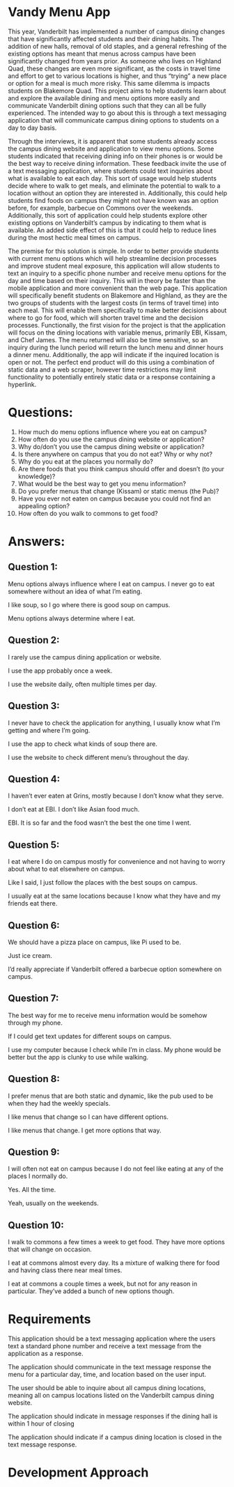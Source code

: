 # Vandy Menu App

 This year, Vanderbilt has implemented a number of campus dining changes that
have significantly affected students and their dining habits. The addition of new 
halls, removal of old staples, and a general refreshing of the existing options has
meant that menus across campus have been significantly changed from years prior.
As someone who lives on Highland Quad, these changes are even more significant,
as the costs in travel time and effort to get to various locations is higher, and thus “trying” a 
new place or option for a meal is much more risky. This same dilemma is impacts
students on Blakemore Quad. This project aims to help students
learn about and explore the available dining and menu options more easily and communicate
Vanderbilt dining options such that they can all be fully experienced. The intended way to
go about this is through a text messaging application that will communicate campus dining options
to students on a day to day basis.

Through the interviews, it is apparent that some students already access the 
campus dining website and application to view menu options. Some students indicated that
receiving dining info on their phones is or would be the best way to receive dining
information. These feedback invite the use of a text messaging application, where students
could text inquiries about what is available to eat each day. This sort of usage would
help students decide where to walk to get meals, and eliminate the potential to walk 
to a location without an option they are interested in. Additionally, this could help
students find foods on campus they might not have known was an option before, for example,
barbecue on Commons over the weekends. Additionally, this sort of application could help
students explore other existing options on Vanderbilt’s campus by indicating to them what
is available. An added side effect of this is that it could help to reduce lines during the
most hectic meal times on campus. 

The premise for this solution is simple. In order to better provide students with
current menu options which will help streamline decision processes and improve student meal
exposure, this application will allow students to text an inquiry to a specific phone number
and receive menu options for the day and time based on their inquiry. This will in theory be
faster than the mobile application and more convenient than the web page. This application
will specifically benefit students on Blakemore and Highland, as they are the two groups of
students with the largest costs (in terms of travel time) into each meal. This will enable
them specifically to make better decisions about where to go for food, which will shorten 
travel time and the decision processes. Functionally, the first vision for the project is 
that the application will focus on the dining locations with variable menus, primarily EBI,
Kissam, and Chef James. The menu returned will also be time sensitive, so an inquiry during
the lunch period will return the lunch menu and dinner hours a dinner menu. Additionally, the
app will indicate if the inquired location is open or not. The perfect end product will do this
using a combination of static data and a web scraper, however time restrictions may limit 
functionality to potentially entirely static data or a response containing a hyperlink. 

# Questions:
  1. How much do menu options influence where you eat on campus?
  2. How often do you use the campus dining website or application?
  3. Why do/don’t you use the campus dining website or application?
  4. Is there anywhere on campus that you do not eat? Why or why not?
  5. Why do you eat at the places you normally do?
  6. Are there foods that you think campus should offer and doesn’t
     (to your knowledge)?
  7. What would be the best way to get you menu information?
  8. Do you prefer menus that change (Kissam) or static menus (the Pub)?
  9. Have you ever not eaten on campus because you could not find an
     appealing option?
 10. How often do you walk to commons to get food?

# Answers:

## Question 1:
   Menu options always influence where I eat on campus. I never go to eat 
somewhere without an idea of what I’m eating.
   
I like soup, so I go where there is good soup on campus.
   
Menu options always determine where I eat. 

## Question 2:
   I rarely use the campus dining application or website.
   
I use the app probably once a week. 
   
I use the website daily, often multiple times per day.

## Question 3:
   I never have to check the application for anything, I usually know what 
I’m getting and where I’m going.
   
I use the app to check what kinds of soup there are.

   I use the website to check different menu’s throughout the day.

## Question 4:
   I haven’t ever eaten at Grins, mostly because I don’t know what they serve.
  
 I don’t eat at EBI. I don’t like Asian food much.

   EBI. It is so far and the food wasn’t the best the one time I went. 

## Question 5:
   I eat where I do on campus mostly for convenience and not having to worry
about what to eat elsewhere on campus.
   
Like I said, I just follow the places with the best soups on campus.

   I usually eat at the same locations because I know what they have
and my friends eat there.

## Question 6:  
 We should have a pizza place on campus, like Pi used to be.
   
Just ice cream.  

   I’d really appreciate if Vanderbilt offered a barbecue option somewhere on campus.

## Question 7:
   The best way for me to receive menu information would be somehow through my phone.
   
If I could get text updates for different soups on campus. 

   I use my computer because I check while I’m in class. My phone would be better but
the app is clunky to use while walking.

## Question 8:
   I prefer menus that are both static and dynamic, like the pub used to be when
they had the weekly specials.
   
I like menus that change so I can have different options.

   I like menus that change. I get more options that way.

## Question 9:
   I will often not eat on campus because I do not feel like eating at any of the
places I normally do. 
  
 Yes. All the time. 

   Yeah, usually on the weekends.

## Question 10:
   I walk to commons a few times a week to get food. They have more options that 
will change on occasion.
   
I eat at commons almost every day. Its a mixture of walking there for food and
having class there near meal times. 
   
I eat at commons a couple times a week, but not for any reason in particular.
They’ve added a bunch of new options though.

# Requirements

This application should be a text messaging application where the users text a 
standard phone number and receive a text message from the application as a
response.

The application should communicate in the text message response the menu for
a particular day, time, and location based on the user input.

The user should be able to inquire about all campus dining locations, meaning
all on campus locations listed on the Vanderbilt campus dining website.

The application should indicate in message responses if the dining hall is within
1 hour of closing

The application should indicate if a campus dining location is closed in the 
text message response.


# Development Approach

